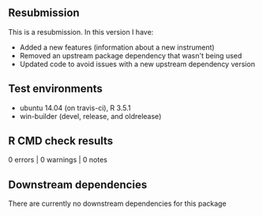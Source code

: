 ## Resubmission
This is a resubmission. In this version I have:

* Added a new features (information about a new instrument)
* Removed an upstream package dependency that wasn't being used
* Updated code to avoid issues with a new upstream dependency version

## Test environments
* ubuntu 14.04 (on travis-ci), R 3.5.1
* win-builder (devel, release, and oldrelease)

## R CMD check results
0 errors | 0 warnings | 0 notes

## Downstream dependencies
There are currently no downstream dependencies for this package
